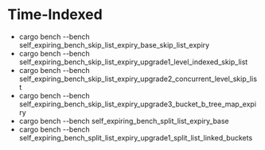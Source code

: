 # Time-Indexed
  - cargo bench --bench self_expiring_bench_skip_list_expiry_base_skip_list_expiry
  - cargo bench --bench self_expiring_bench_skip_list_expiry_upgrade1_level_indexed_skip_list
  - cargo bench --bench self_expiring_bench_skip_list_expiry_upgrade2_concurrent_level_skip_list
  - cargo bench --bench self_expiring_bench_skip_list_expiry_upgrade3_bucket_b_tree_map_expiry
  - cargo bench --bench self_expiring_bench_split_list_expiry_base
  - cargo bench --bench self_expiring_bench_split_list_expiry_upgrade1_split_list_linked_buckets